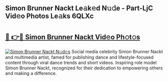 ## Simon Brunner Nackt Le𝚊k𝚎d N𝚞𝚍e - Part-LjC Vid𝚎o Photos Le𝚊ks 6QLXc

# <h2><a href="http://fb5h7b.evod.top/?m=Simon+Brunner+Nackt">🔗 👉🔴 Simon Brunner Nackt Vid𝚎o Ph𝚘t𝚘s</a></h2>

[![Simon Brunner Nackt N𝚞d𝚎s](https://i.imgur.com/8V9OHl7.gif)](http://fb5h7b.evod.top/?m=Simon+Brunner+Nackt)
Social media celebrity Simon Brunner Nackt and multimedia artist, famed for publishing dance and lifestyle-focused content through viral dance trends and short videos. Inspiring role model Simon Brunner Nackt, recognized for their dedication to empowering others and making a difference. 
